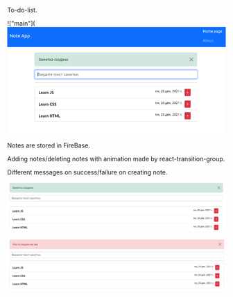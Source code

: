 To-do-list.

 !["main"]( !["success"](https://github.com/Dmitriev-NN/ToDoList/blob/main/screenshots//main "main")

Notes are stored in FireBase.

Adding notes/deleting notes with animation made by react-transition-group.

Different messages on success/failure on creating note.

 !["success"](https://github.com/Dmitriev-NN/ToDoList/blob/main/screenshots/success "success")

 ![error](https://github.com/Dmitriev-NN/ToDoList/blob/main/screenshots/error "error")
